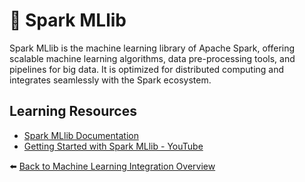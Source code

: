# 🤖 Spark MLlib

Spark MLlib is the machine learning library of Apache Spark, offering scalable machine learning algorithms, data pre-processing tools, and pipelines for big data. It is optimized for distributed computing and integrates seamlessly with the Spark ecosystem.

## Learning Resources
- [Spark MLlib Documentation](https://spark.apache.org/mllib/)
- [Getting Started with Spark MLlib - YouTube](https://www.youtube.com/watch?v=YkM6Wn3aD80)

⬅️ [Back to Machine Learning Integration Overview](../../README.md#-machine-learning-integration)

